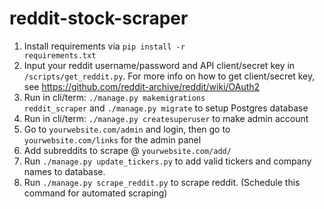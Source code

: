 # reddit-stock-scraper

1. Install requirements via <code>pip install -r requirements.txt</code>
2. Input your reddit username/password and API client/secret key in <code>/scripts/get_reddit.py</code>. For more info on how to get client/secret key, see https://github.com/reddit-archive/reddit/wiki/OAuth2
3. Run in cli/term:  <code>./manage.py makemigrations reddit_scraper</code>  and   <code>./manage.py migrate</code> to setup Postgres database
4. Run in cli/term:  <code>./manage.py createsuperuser</code>    to make admin account
5. Go to <code>yourwebsite.com/admin</code> and login, then go to <code>yourwebsite.com/links</code> for the admin panel
6. Add subreddits to scrape @ <code>yourwebsite.com/add/</code>
7. Run <code>./manage.py update_tickers.py</code> to add valid tickers and company names to database.
8. Run <code>./manage.py scrape_reddit.py</code> to scrape reddit. (Schedule this command for automated scraping)
